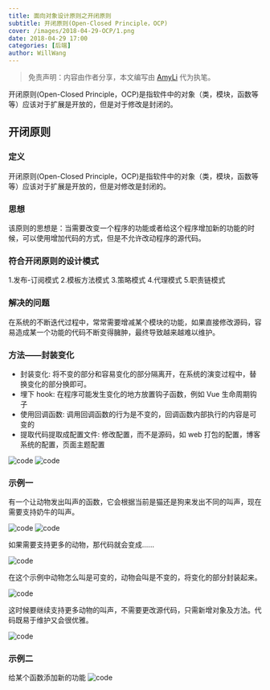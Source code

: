 ```yaml
---
title: 面向对象设计原则之开闭原则
subtitle: 开闭原则(Open-Closed Principle，OCP)
cover: /images/2018-04-29-OCP/1.png
date: 2018-04-29 17:00
categories: [后端]
author: WillWang
---
```


> 免责声明：内容由作者分享，本文编写由 [AmyLi](/author/AmyLi) 代为执笔。

开闭原则(Open-Closed Principle，OCP)是指软件中的对象（类，模块，函数等等）应该对于扩展是开放的，但是对于修改是封闭的。

<!--more-->

## 开闭原则

### 定义
开闭原则(Open-Closed Principle，OCP)是指软件中的对象（类，模块，函数等等）应该对于扩展是开放的，但是对修改是封闭的。

### 思想
该原则的思想是：当需要改变一个程序的功能或者给这个程序增加新的功能的时候，可以使用增加代码的方式，但是不允许改动程序的源代码。

### 符合开闭原则的设计模式
1.发布-订阅模式
2.模板方法模式
3.策略模式
4.代理模式
5.职责链模式

### 解决的问题
在系统的不断迭代过程中，常常需要增减某个模块的功能，如果直接修改源码，容易造成某一个功能的代码不断变得臃肿，最终导致越来越难以维护。

### 方法——封装变化
* 封装变化:  将不变的部分和容易变化的部分隔离开，在系统的演变过程中，替换变化的部分换即可。
* 埋下 hook:  在程序可能发生变化的地方放置钩子函数，例如 Vue 生命周期钩子
* 使用回调函数:  调用回调函数的行为是不变的，回调函数内部执行的内容是可变的
* 提取代码提取成配置文件:  修改配置，而不是源码，如 web 打包的配置，博客系统的配置，页面主题配置

![code](/images/2018-04-29-OCP/1.png)
![code](/images/2018-04-29-OCP/2.png)

### 示例一
有一个让动物发出叫声的函数，它会根据当前是猫还是狗来发出不同的叫声，现在需要支持奶牛的叫声。

![code](/images/2018-04-29-OCP/3.png)
![code](/images/2018-04-29-OCP/5.png)

如果需要支持更多的动物，那代码就会变成......

![code](/images/2018-04-29-OCP/4.png)

在这个示例中动物怎么叫是可变的，动物会叫是不变的，将变化的部分封装起来。

![code](/images/2018-04-29-OCP/6.png)

这时候要继续支持更多动物的叫声，不需要更改源代码，只需新增对象及方法。代码既易于维护又会很优雅。

![code](/images/2018-04-29-OCP/7.png)

### 示例二
给某个函数添加新的功能
![code](/images/2018-04-29-OCP/8.png)



